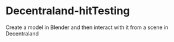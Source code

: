 # Decentraland-hitTesting
Create a model in Blender and then interact with it from a scene in Decentraland
